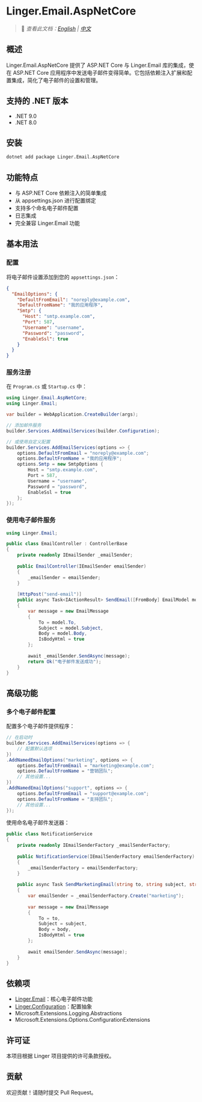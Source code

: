 # Linger.Email.AspNetCore

> 📝 *查看此文档：[English](./README.md) | [中文](./README.zh-CN.md)*

## 概述

Linger.Email.AspNetCore 提供了 ASP.NET Core 与 Linger.Email 库的集成，使在 ASP.NET Core 应用程序中发送电子邮件变得简单。它包括依赖注入扩展和配置集成，简化了电子邮件的设置和管理。

## 支持的 .NET 版本

- .NET 9.0
- .NET 8.0

## 安装

```bash
dotnet add package Linger.Email.AspNetCore
```

## 功能特点

- 与 ASP.NET Core 依赖注入的简单集成
- 从 appsettings.json 进行配置绑定
- 支持多个命名电子邮件配置
- 日志集成
- 完全兼容 Linger.Email 功能

## 基本用法

### 配置

将电子邮件设置添加到您的 `appsettings.json`：

```json
{
  "EmailOptions": {
    "DefaultFromEmail": "noreply@example.com",
    "DefaultFromName": "我的应用程序",
    "Smtp": {
      "Host": "smtp.example.com",
      "Port": 587,
      "Username": "username",
      "Password": "password",
      "EnableSsl": true
    }
  }
}
```

### 服务注册

在 `Program.cs` 或 `Startup.cs` 中：

```csharp
using Linger.Email.AspNetCore;
using Linger.Email;

var builder = WebApplication.CreateBuilder(args);

// 添加邮件服务
builder.Services.AddEmailServices(builder.Configuration);

// 或使用自定义配置
builder.Services.AddEmailServices(options => {
    options.DefaultFromEmail = "noreply@example.com";
    options.DefaultFromName = "我的应用程序";
    options.Smtp = new SmtpOptions {
        Host = "smtp.example.com",
        Port = 587,
        Username = "username",
        Password = "password",
        EnableSsl = true
    };
});
```

### 使用电子邮件服务

```csharp
using Linger.Email;

public class EmailController : ControllerBase
{
    private readonly IEmailSender _emailSender;
    
    public EmailController(IEmailSender emailSender)
    {
        _emailSender = emailSender;
    }
    
    [HttpPost("send-email")]
    public async Task<IActionResult> SendEmail([FromBody] EmailModel model)
    {
        var message = new EmailMessage
        {
            To = model.To,
            Subject = model.Subject,
            Body = model.Body,
            IsBodyHtml = true
        };
        
        await _emailSender.SendAsync(message);
        return Ok("电子邮件发送成功");
    }
}
```

## 高级功能

### 多个电子邮件配置

配置多个电子邮件提供程序：

```csharp
// 在启动时
builder.Services.AddEmailServices(options => {
    // 配置默认选项
})
.AddNamedEmailOptions("marketing", options => {
    options.DefaultFromEmail = "marketing@example.com";
    options.DefaultFromName = "营销团队";
    // 其他设置...
})
.AddNamedEmailOptions("support", options => {
    options.DefaultFromEmail = "support@example.com";
    options.DefaultFromName = "支持团队";
    // 其他设置...
});
```

使用命名电子邮件发送器：

```csharp
public class NotificationService
{
    private readonly IEmailSenderFactory _emailSenderFactory;
    
    public NotificationService(IEmailSenderFactory emailSenderFactory)
    {
        _emailSenderFactory = emailSenderFactory;
    }
    
    public async Task SendMarketingEmail(string to, string subject, string body)
    {
        var emailSender = _emailSenderFactory.Create("marketing");
        
        var message = new EmailMessage
        {
            To = to,
            Subject = subject,
            Body = body,
            IsBodyHtml = true
        };
        
        await emailSender.SendAsync(message);
    }
}
```

## 依赖项

- [Linger.Email](../Linger.Email)：核心电子邮件功能
- [Linger.Configuration](../Linger.Configuration)：配置抽象
- Microsoft.Extensions.Logging.Abstractions
- Microsoft.Extensions.Options.ConfigurationExtensions

## 许可证

本项目根据 Linger 项目提供的许可条款授权。

## 贡献

欢迎贡献！请随时提交 Pull Request。
